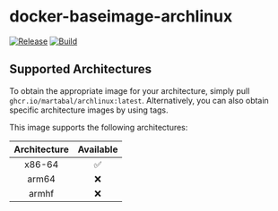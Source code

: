 # docker-baseimage-archlinux

[![Release](https://github.com/martabal/docker-baseimage-archlinux/actions/workflows/push_docker.yml/badge.svg)](https://github.com/martabal/docker-baseimage-archlinux/actions/workflows/push_docker.yml)
[![Build](https://github.com/martabal/docker-baseimage-archlinux/actions/workflows/build.yml/badge.svg)](https://github.com/martabal/docker-baseimage-archlinux/actions/workflows/build.yml)

## Supported Architectures

To obtain the appropriate image for your architecture, simply pull `ghcr.io/martabal/archlinux:latest`. Alternatively, you can also obtain specific architecture images by using tags.

This image supports the following architectures:

| Architecture | Available |
| :----: | :----: |
| x86-64 | ✅ |
| arm64 | ❌ |
| armhf | ❌ |
